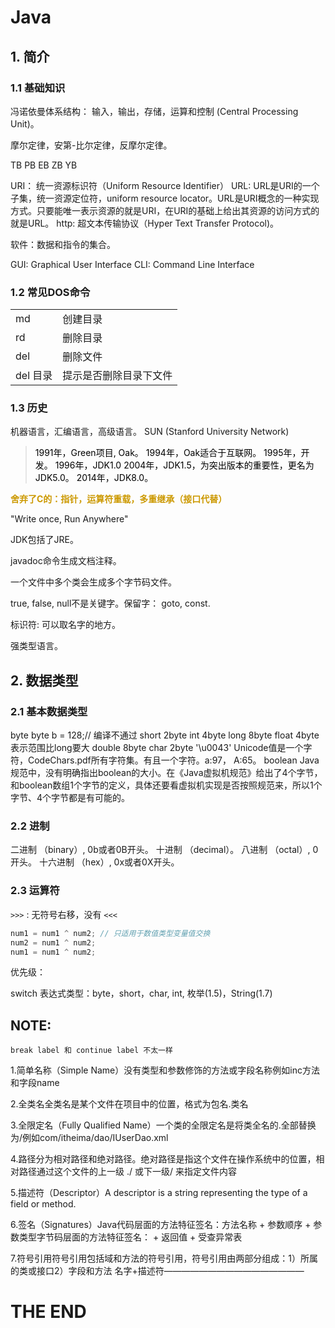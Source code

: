 # Java

## 1. 简介

### 1.1 基础知识

冯诺依曼体系结构：
输入，输出，存储，运算和控制 (Central Processing Unit)。

摩尔定律，安第-比尔定律，反摩尔定律。

TB PB EB ZB YB

URI： 统一资源标识符（Uniform Resource Identifier）
URL: URL是URI的一个子集，统一资源定位符，uniform resource locator。URL是URI概念的一种实现方式。只要能唯一表示资源的就是URI，在URI的基础上给出其资源的访问方式的就是URL。
http: 超文本传输协议（Hyper Text Transfer Protocol)。

软件：数据和指令的集合。

GUI: Graphical  User Interface
CLI: Command Line Interface

### 1.2 常见DOS命令

|        |             |
| ------ | ----------- |
| md     | 创建目录        |
| rd     | 删除目录        |
| del    | 删除文件        |
| del 目录 | 提示是否删除目录下文件 |

### 1.3 历史

机器语言，汇编语言，高级语言。
SUN (Stanford University Network)

> <font color="#000000">1991年，Green项目, Oak。</font>
> <font color="#000000">1994年，Oak适合于互联网。</font>
> <font color="#000000">1995年，开发。</font>
> <font color="#000000">1996年，JDK1.0</font>
> <font color="#000000">2004年，JDK1.5，为突出版本的重要性，更名为JDK5.0。</font>
> <font color="#000000">2014年，JDK8.0。</font>

<font color="#cc9900">**舍弃了C的：指针，运算符重载，多重继承（接口代替）**</font>

"Write once, Run Anywhere"

JDK包括了JRE。

javadoc命令生成文档注释。

一个文件中多个类会生成多个字节码文件。

true, false, null不是关键字。保留字： goto, const.

标识符: 可以取名字的地方。

强类型语言。

## 2. 数据类型

### 2.1 基本数据类型

byte 		byte b = 128;// 编译不通过
short 	2byte
int      	4byte
long 		8byte
float 		4byte 表示范围比long要大
double 	8byte
char 		2byte  '\u0043' Unicode值是一个字符，CodeChars.pdf所有字符集。有且一个字符。a:97， A:65。
boolean   Java规范中，没有明确指出boolean的大小。在《Java虚拟机规范》给出了4个字节，和boolean数组1个字节的定义，具体还要看虚拟机实现是否按照规范来，所以1个字节、4个字节都是有可能的。

### 2.2 进制

二进制 （binary）, 0b或者0B开头。
十进制 （decimal）。
八进制 （octal）, 0开头。
十六进制 （hex）, 0x或者0X开头。

### 2.3 运算符

`>>>` : 无符号右移，没有 `<<<`

```java
num1 = num1 ^ num2; // 只适用于数值类型变量值交换
num2 = num1 ^ num2;
num1 = num1 ^ num2;
```

优先级：

switch 表达式类型：byte，short，char, int, 枚举(1.5)，String(1.7)

## NOTE: 

`break label 和 continue label 不太一样`

1.简单名称（Simple Name）没有类型和参数修饰的方法或字段名称例如inc方法和字段name

2.全类名全类名是某个文件在项目中的位置，格式为包名.类名

3.全限定名（Fully Qualified Name）一个类的全限定名是将类全名的.全部替换为/例如com/itheima/dao/IUserDao.xml

4.路径分为相对路径和绝对路径。绝对路径是指这个文件在操作系统中的位置，相对路径通过这个文件的上一级 ./ 或下一级/ 来指定文件内容

5.描述符（Descriptor）A descriptor is a string representing the type of a field or method.

6.签名（Signatures）Java代码层面的方法特征签名：方法名称 + 参数顺序 + 参数类型字节码层面的方法特征签名： + 返回值 + 受查异常表

7.符号引用符号引用包括域和方法的符号引用，符号引用由两部分组成：1）所属的类或接口2）字段和方法 名字+描述符————————————————

# THE END
